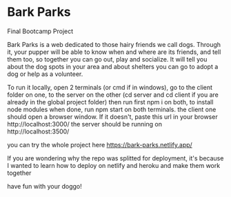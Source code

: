 # Bark Parks 
Final Bootcamp Project

Bark Parks is a web dedicated to those hairy friends we call dogs.
Through it, your pupper will be able to know when and where are its friends, and tell them too, so together you can go out, play and socialize.
It will tell you about the dog spots in your area and about shelters you can go to adopt a dog or help as a volunteer.

To run it locally, open 2 terminals (or cmd if in windows), go to the client folder on one, to the server on the other (cd server and cd client if you are already in the global project folder)
then run first npm i on both, to install node modules
when done, run npm start on both terminals. the client one should open a browser window. If it doesn't, paste this url in your browser
http://localhost:3000/
the server should be running on http://localhost:3500/


you can try the whole project here https://bark-parks.netlify.app/

If you are wondering why the repo was splitted for deployment, it's because I wanted to learn how to deploy on netlify and heroku and make them work together

have fun with your doggo!
